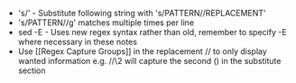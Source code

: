 - 's/' - Substitute following string with 's/PATTERN//REPLACEMENT'
- 's/PATTERN//g' matches multiple times per line
- sed -E - Uses new regex syntax rather than old, remember to specify -E where necessary in these notes
- Use [[Regex Capture Groups]] in the replacement // to only display wanted information e.g. //\\2 will capture the second () in the substitute section